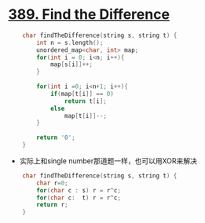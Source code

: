 # [389. Find the Difference](https://leetcode.com/problems/find-the-difference/#/description)
```C++
    char findTheDifference(string s, string t) {
        int n = s.length();
        unordered_map<char, int> map;
        for(int i = 0; i<n; i++){
            map[s[i]]++;
        }
        
        for(int i =0; i<n+1; i++){
            if(map[t[i]] == 0)
                return t[i];
            else
                map[t[i]]--;
        }
        
        return '0';
    }
```

* 实际上和single number那道题一样，也可以用XOR来解决

```C++
    char findTheDifference(string s, string t) {
        char r=0;
        for(char c : s) r = r^c;
        for(char c:  t) r = r^c;
        return r;
    }
```



